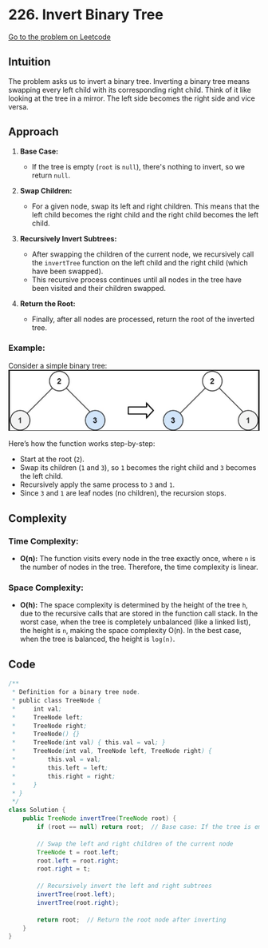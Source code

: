 # 226. Invert Binary Tree

[Go to the problem on Leetcode](https://leetcode.com/problems/invert-binary-tree/)

## Intuition

The problem asks us to invert a binary tree. Inverting a binary tree means swapping every left child with its corresponding right child. Think of it like looking at the tree in a mirror. The left side becomes the right side and vice versa.

## Approach

1. **Base Case:** 
   - If the tree is empty (`root` is `null`), there's nothing to invert, so we return `null`.

2. **Swap Children:**
   - For a given node, swap its left and right children. This means that the left child becomes the right child and the right child becomes the left child.

3. **Recursively Invert Subtrees:**
   - After swapping the children of the current node, we recursively call the `invertTree` function on the left child and the right child (which have been swapped).
   - This recursive process continues until all nodes in the tree have been visited and their children swapped.

4. **Return the Root:**
   - Finally, after all nodes are processed, return the root of the inverted tree.

### Example:

Consider a simple binary tree:
![example](image.png)


Here’s how the function works step-by-step:

- Start at the root (`2`).
- Swap its children (`1` and `3`), so `1` becomes the right child and `3` becomes the left child.
- Recursively apply the same process to `3` and `1`.
- Since `3` and `1` are leaf nodes (no children), the recursion stops.

## Complexity

### Time Complexity:
- **O(n):** The function visits every node in the tree exactly once, where `n` is the number of nodes in the tree. Therefore, the time complexity is linear.

### Space Complexity:
- **O(h):** The space complexity is determined by the height of the tree `h`, due to the recursive calls that are stored in the function call stack. In the worst case, when the tree is completely unbalanced (like a linked list), the height is `n`, making the space complexity O(n). In the best case, when the tree is balanced, the height is `log(n)`.

## Code

```java
/**
 * Definition for a binary tree node.
 * public class TreeNode {
 *     int val;
 *     TreeNode left;
 *     TreeNode right;
 *     TreeNode() {}
 *     TreeNode(int val) { this.val = val; }
 *     TreeNode(int val, TreeNode left, TreeNode right) {
 *         this.val = val;
 *         this.left = left;
 *         this.right = right;
 *     }
 * }
 */
class Solution {
    public TreeNode invertTree(TreeNode root) {
        if (root == null) return root;  // Base case: If the tree is empty

        // Swap the left and right children of the current node
        TreeNode t = root.left;
        root.left = root.right;
        root.right = t;

        // Recursively invert the left and right subtrees
        invertTree(root.left);
        invertTree(root.right);

        return root;  // Return the root node after inverting
    }
}